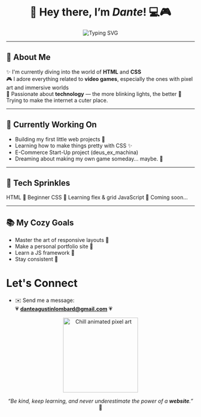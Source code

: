 <h1 align="center">🌸 Hey there, I’m <em>Dante</em>! 💻🎮</h1>

<p align="center">
  <img src="https://readme-typing-svg.demolab.com?font=Fira+Code&pause=1200&center=true&vCenter=true&multiline=true&width=435&lines=🌼+Web+Dev+in+Training+🌼;💖+HTML+%2B+CSS+Explorer+💖;🎮+Gamer+with+a+Tech+Heart+🎮" alt="Typing SVG" />
</p>

---

## 💫 About Me

✨ I'm currently diving into the world of **HTML** and **CSS**  
🎮 I adore everything related to **video games**, especially the ones with pixel art and immersive worlds  
🧠 Passionate about **technology** — the more blinking lights, the better
🌸 Trying to make the internet a cuter place.  

---

## 🌈 Currently Working On

- Building my first little web projects 🐣
- Learning how to make things pretty with CSS ✨
- E-Commerce Start-Up project (deus_ex_machina)
- Dreaming about making my own game someday... maybe. 👾

---

## 🧁 Tech Sprinkles

<skills>
  HTML 🍓 Beginner  
  CSS 🍬 Learning flex & grid  
  JavaScript 🍪 Coming soon...  
</skills>

---

## 📚 My Cozy Goals
 
 - Master the art of responsive layouts 📱
 - Make a personal portfolio site 🎀
 - Learn a JS framework 🚀
 - Stay consistent 🌱

# Let's Connect
- ✉️ Send me a message:  
  💗 <a href="mailto:danteagustinlombard@gmail.com">**danteagustinlombard@gmail.com**</a> 💗

<p align="center"> <img src="https://i.pinimg.com/originals/70/cc/e5/70cce5b7f91f178e67b9673e169d8e40.gif" width="200px" alt="Chill animated pixel art" /> </p> <p align="center"> <em>“Be kind, keep learning, and never underestimate the power of a <strong>website</strong>.”</em> 🌟 </p>
